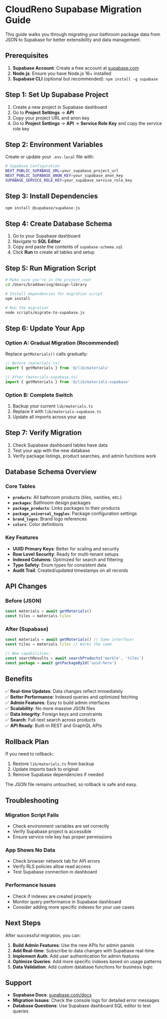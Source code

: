 # CloudReno Supabase Migration Guide

This guide walks you through migrating your bathroom package data from JSON to Supabase for better extensibility and data management.

## Prerequisites

1. **Supabase Account**: Create a free account at [supabase.com](https://supabase.com)
2. **Node.js**: Ensure you have Node.js 16+ installed
3. **Supabase CLI** (optional but recommended): `npm install -g supabase`

## Step 1: Set Up Supabase Project

1. Create a new project in Supabase dashboard
2. Go to **Project Settings** → **API**
3. Copy your project URL and anon key
4. Go to **Project Settings** → **API** → **Service Role Key** and copy the service role key

## Step 2: Environment Variables

Create or update your `.env.local` file with:

```bash
# Supabase Configuration
NEXT_PUBLIC_SUPABASE_URL=your_supabase_project_url
NEXT_PUBLIC_SUPABASE_ANON_KEY=your_supabase_anon_key
SUPABASE_SERVICE_ROLE_KEY=your_supabase_service_role_key
```

## Step 3: Install Dependencies

```bash
npm install @supabase/supabase-js
```

## Step 4: Create Database Schema

1. Go to your Supabase dashboard
2. Navigate to **SQL Editor**
3. Copy and paste the contents of `supabase-schema.sql`
4. Click **Run** to create all tables and setup

## Step 5: Run Migration Script

```bash
# Make sure you're in the project root
cd /Users/braddoering/design-library

# Install dependencies for migration script
npm install

# Run the migration
node scripts/migrate-to-supabase.js
```

## Step 6: Update Your App

### Option A: Gradual Migration (Recommended)

Replace `getMaterials()` calls gradually:

```typescript
// Before (materials.ts)
import { getMaterials } from '@/lib/materials'

// After (materials-supabase.ts)
import { getMaterials } from '@/lib/materials-supabase'
```

### Option B: Complete Switch

1. Backup your current `lib/materials.ts`
2. Replace it with `lib/materials-supabase.ts`
3. Update all imports across your app

## Step 7: Verify Migration

1. Check Supabase dashboard tables have data
2. Test your app with the new database
3. Verify package listings, product searches, and admin functions work

## Database Schema Overview

### Core Tables

- **`products`**: All bathroom products (tiles, vanities, etc.)
- **`packages`**: Bathroom design packages
- **`package_products`**: Links packages to their products
- **`package_universal_toggles`**: Package configuration settings
- **`brand_logos`**: Brand logo references
- **`colors`**: Color definitions

### Key Features

- **UUID Primary Keys**: Better for scaling and security
- **Row Level Security**: Ready for multi-tenant setups
- **Indexed Columns**: Optimized for search and filtering
- **Type Safety**: Enum types for consistent data
- **Audit Trail**: Created/updated timestamps on all records

## API Changes

### Before (JSON)
```typescript
const materials = await getMaterials()
const tiles = materials.tiles
```

### After (Supabase)
```typescript
const materials = await getMaterials() // Same interface!
const tiles = materials.tiles // Works the same

// New capabilities:
const searchResults = await searchProducts('marble', 'tiles')
const package = await getPackageById('uuid-here')
```

## Benefits

✅ **Real-time Updates**: Data changes reflect immediately  
✅ **Better Performance**: Indexed queries and optimized fetching  
✅ **Admin Features**: Easy to build admin interfaces  
✅ **Scalability**: No more massive JSON files  
✅ **Data Integrity**: Foreign keys and constraints  
✅ **Search**: Full-text search across products  
✅ **API Ready**: Built-in REST and GraphQL APIs  

## Rollback Plan

If you need to rollback:

1. Restore `lib/materials.ts` from backup
2. Update imports back to original
3. Remove Supabase dependencies if needed

The JSON file remains untouched, so rollback is safe and easy.

## Troubleshooting

### Migration Script Fails
- Check environment variables are set correctly
- Verify Supabase project is accessible
- Ensure service role key has proper permissions

### App Shows No Data
- Check browser network tab for API errors
- Verify RLS policies allow read access
- Test Supabase connection in dashboard

### Performance Issues
- Check if indexes are created properly
- Monitor query performance in Supabase dashboard
- Consider adding more specific indexes for your use cases

## Next Steps

After successful migration, you can:

1. **Build Admin Features**: Use the new APIs for admin panels
2. **Add Real-time**: Subscribe to data changes with Supabase real-time
3. **Implement Auth**: Add user authentication for admin features
4. **Optimize Queries**: Add more specific indexes based on usage patterns
5. **Data Validation**: Add custom database functions for business logic

## Support

- **Supabase Docs**: [supabase.com/docs](https://supabase.com/docs)
- **Migration Issues**: Check the console logs for detailed error messages
- **Database Questions**: Use Supabase dashboard SQL editor to test queries